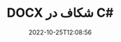 ---
############################# Static ############################
layout: "auto-gen-merger"
date: 2022-10-25T12:08:56
draft: false
otherformats: dot dotm dotx epub html mht mhtml odp ods odt one otp ott pdf pps ppsx

############################# Head ############################
head_title: "تقسیم DOCX به چندین فایل در C#"
head_description: "با استفاده از API ادغام اسناد، یک فایل DOCX را بر اساس شماره صفحه، فواصل صفحه، صفحات زوج یا فرد به چندین فایل تقسیم کنید."

############################# Header ############################
title: "DOCX شکاف در C#"
description: "DOCX را با چند خط کد .NET تقسیم کنید."
bg_image: "https://cms.admin.containerize.com/templates/aspose/App_Themes/V3/images/bg/header1.png"
bg_overlay: false
button:
    enable: true
    icon: "fas fa-arrow-down"
    label: "دانلود آزمایشی رایگان"
    link: "https://downloads.groupdocs.com/merger/net"

############################# SubMenu ############################
submenu:
    enable: true

    left:
        img_alt: "GroupDocs.Merger for .NET"
        image: "https://cms.admin.containerize.com/templates/groupdocs/images/product-logos/90x90-noborder/groupdocs-merger-net.png"
        product: "GroupDocs.Merger"
        platform: ".NET"

    middle:
        button:

            # button loop
            - link: "https://apireference.groupdocs.com/merger/net"
              text: "مرجع API"

            # button loop
            - link: "https://github.com/groupdocs-merger"
              text: "نمونه های کد"

            # button loop
            - link: "https://products.groupdocs.app/merger/family"
              text: "دموهای زنده"

            # button loop
            - link: "https://purchase.groupdocs.com/pricing/merger/net"
              text: "قیمت گذاری"

    right:
        link_download: "https://downloads.groupdocs.com/merger"
        link_learn: "https://docs.groupdocs.com/merger/net"
        link_buy: "https://purchase.groupdocs.com"

############################# About ############################
about:
    enable: true
    title: "درباره GroupDocs.Merger for .NET API"
    content: |
        کتابخانه [GroupDocs.Merger for .NET](/fa/merger/net/) یک راه حل ساده برای ادغام و تقسیم ایمن بین طیف گسترده ای از قالب های سند از جمله PDF، Microsoft Office (Word، Excel، PowerPoint، OneNote)، OpenDocument، HTML، تصاویر و بسیاری دیگر در برنامه های .NET. با افزودن تنها چند خط کد، چندین عملیات سند مانند جابجایی، حذف، چرخش، تعویض، استخراج یا تغییر جهت صفحات درون اسناد را انجام دهید. API ادغام اسناد همچنین از پیش نمایش صفحات سند به عنوان تصویر برای تجزیه و تحلیل ساختار سند، قالب بندی و محتوای صفحه پشتیبانی می کند.
        
        GroupDocs.Merger API یک انتخاب مناسب برای راه حل های شرکتی است که به ویژگی های تقسیم فایل نیاز دارد. این APIها در تمام سیستم عامل ها و پلتفرم های اصلی از جمله .NET Framework, .NET Standard, .NET Core, Mono به خوبی پشتیبانی می شوند.

############################# Steps ############################
steps:
    enable: true
    title_left: "تقسیم DOCX صفحات فایل در .NET"
    content_left: |
        [GroupDocs.Merger for .NET](/fa/merger/net/) برای توسعه‌دهندگان C# آسان می‌کند که یک فایل DOCX را به چندین فایل حاصل با پیاده‌سازی یک چند قدم آسان
        
        * **SplitOptions** را با فرمت مسیر فایل های خروجی راه اندازی کنید.
        * نمونه جدیدی از **Merger** ایجاد کنید و مسیر سند منبع را به عنوان پارامتر سازنده عبور دهید.
        * برای ذخیره اسناد حاصل، **Split** را فراخوانی کنید و شی **SplitOptions** را پاس کنید.

    title_right: "سیستم مورد نیاز"
    content_right: |
        APIهای GroupDocs.Merger for .NET در همه سیستم عامل ها و سیستم عامل های اصلی پشتیبانی می شوند. لطفا قبل از اجرای کد زیر، از نصب پیش نیازهای زیر بر روی سیستم خود اطمینان حاصل کنید.

        * سیستم عامل: مایکروسافت ویندوز، لینوکس، MacOS
        * محیط های توسعه: Visual Studio, Xamarin, MonoDevelop
        * چارچوب ها: .NET Framework, .NET Standard, .NET Core, Mono
        * آخرین نسخه GroupDocs.Merger for .NET را از [NuGet](https://www.nuget.org/packages/groupdocs.merger) دانلود کنید
         
    code: |
     {{% merger/additional-styles %}}
     {{< merger/code-merger title="نحوه تقسیم فایل های DOCX با استفاده از کد مثال C#">}}

        ```csharp    
        // فایل DOCX را با استفاده از GroupDocs.Merger API تقسیم کنید
        string filePath = "input.docx";
        string filePathOut = "output.docx";

        // کلاس SplitOptions را با فرمت مسیر فایل های خروجی راه اندازی کنید
        SplitOptions splitOptions = new SplitOptions(filePathOut, new int[] { 3, 6, 8 });

        // ادغام فوری با سند ورودی DOCX
        using (Merger merger = new Merger(filePath))
          {
            // روش Split را فراخوانی کنید و شی SplitOptions را برای ذخیره اسناد حاصل ارسال کنید
            merger.Split(splitOptions);
          }
        ```
     {{< /merger/code-merger >}}

############################# Demos ############################
demos:
    enable: true
    title: "نسخه‌های نمایشی زنده - تقسیم فایل آنلاین DOCX"
    content: |
       فایل DOCX را همین حالا با بازدید از وب سایت [GroupDocs.Merger Live Demos](https://products.groupdocs.app/splitter/docx) تقسیم کنید.
       نسخه ی نمایشی زنده دارای مزایای زیر است.
        
############################# About Formats ############################
about_formats:
    enable: true

############################# More Formats ############################
more_formats:
    enable: true
    title: "تقسیم فایل از فرمت های دیگر"
    content: |
        اسناد .NET ادغام و تقسیم API برای قالب‌های فایل و تصاویر. برخی از فرمت های فایل محبوب را همانطور که در زیر ذکر شده است تقسیم کنید.

############################# Back to top ###############################
back_to_top:
    enable: true
---